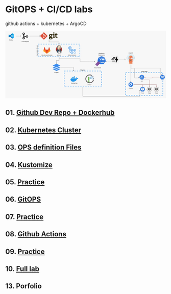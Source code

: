 # GitOPS + CI/CD labs
github actions + kubernetes + ArgoCD

![Diagrama General](./assets/img/01.jpeg)

## 01. [Github Dev Repo + Dockerhub](./01.Github.md)
## 02. [Kubernetes Cluster](./02.KubernetesCluster.md)
## 03. [OPS definition Files](./03.Ops.md)
## 04. [Kustomize](./04.Kustomize.md)
## 05. [Practice](./05.Kustomize%20Practice.md)
## 06. [GitOPS](./06.ArgoCD.md)
## 07. [Practice](./07.ArgoCD%20Practice.md)
## 08. [Github Actions](./08.Actions.md)
## 09. [Practice](./09.Actions%20Practice.md)
## 10. [Full lab](./10.Fulllab.md)
## 13. Porfolio

